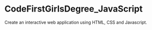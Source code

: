 # CodeFirstGirlsDegree_JavaScript
Create an interactive web application using HTML, CSS and Javascript. 

